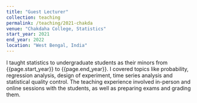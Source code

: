 ```yaml
---
title: "Guest Lecturer"
collection: teaching
permalink: /teaching/2021-chakda
venue: "Chakdaha College, Statistics"
start_year: 2021
end_year: 2022
location: "West Bengal, India"
---
```


I taught statistics to undergraduate students as their minors from {{page.start_year}} to {{page.end_year}}. I covered topics like probability, regression analysis, design of experiment, time series analysis and statistical quality control. The teaching experience involved in-person and online sessions with the students, as well as preparing exams and grading them.
